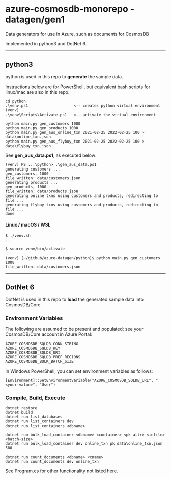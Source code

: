# azure-cosmosdb-monorepo - datagen/gen1

Data generators for use in Azure, such as documents for CosmosDB

Implemented in python3 and DotNet 6.

---

## python3

python is used in this repo to **generate** the sample data.

Instructions below are for PowerShell, but equivalent bash scripts
for linux/mac are also in this repo.

```
cd python
.\venv.ps1                    <-- creates python virtual environment (venv)
.\venv\Scripts\Activate.ps1   <-- activate the virtual environment

python main.py gen_customers 1000
python main.py gen_products 1000
python main.py gen_aus_online_txn 2021-02-25 2022-02-25 100 > data\online_txn.json
python main.py gen_aus_flybuy_txn 2021-02-25 2022-02-25 100 > data\flybuy_txn.json
```

See **gen_aus_data.ps1**, as executed below:

```
(venv) PS ...\python> .\gen_aus_data.ps1
generating customers ...
gen_customers, 1000
file_written: data/customers.json
generating products ...
gen_products, 1000
file_written: data/products.json
generating online txns using customers and products, redirecting to file ...
generating flybuy txns using customers and products, redirecting to file ...
done
```

#### Linux / macOS / WSL

```
$ ./venv.sh
...

$ source venv/bin/activate

(venv) [~/github/azure-datagen/python]$ python main.py gen_customers 1000
file_written: data/customers.json
```

---

## DotNet 6

DotNet is used in this repo to **load** the generated sample data
into CosmosDB/Core.

### Environment Variables

The following are assumed to be present and populated; see your CosmosDB/Core
account in Azure Portal:

```
AZURE_COSMOSDB_SQLDB_CONN_STRING
AZURE_COSMOSDB_SQLDB_KEY
AZURE_COSMOSDB_SQLDB_URI
AZURE_COSMOSDB_SQLDB_PREF_REGIONS
AZURE_COSMOSDB_BULK_BATCH_SIZE  
```

In Windows PowerShell, you can set environment variables as follows:

```
[Environment]::SetEnvironmentVariable("AZURE_COSMOSDB_SQLDB_URI", "<your-value>", "User")
```

### Compile, Build, Execute

```
dotnet restore
dotnet build
dotnet run list_databases
dotnet run list_containers dev
dotnet run list_containers <dbname>

dotnet run bulk_load_container <dbname> <container> <pk-attr> <infile> <batch-size>
dotnet run bulk_load_container dev online_txn pk data\online_txn.json 500

dotnet run count_documents <dbname> <cname>
dotnet run count_documents dev online_txn
```

See Program.cs for other functionality not listed here.
